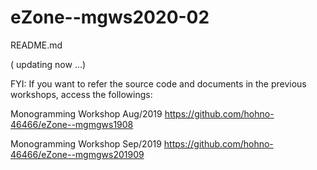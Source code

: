 # eZone--mgws2020-02

README.md

( updating now ...)

FYI:
If you want to refer the source code and documents in the previous workshops, access the followings:

Monogramming Workshop Aug/2019
  https://github.com/hohno-46466/eZone--mgmgws1908

Monogramming Workshop Sep/2019
  https://github.com/hohno-46466/eZone--mgmgws201909

